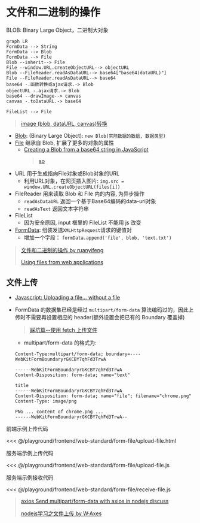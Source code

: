 # 文件和二进制的操作

BLOB: Binary Large Object，二进制大对象

```mermaid
graph LR
FormData --> String
FormData --> Blob
FormData --> File
Blob --inherit--> File
File --window.URL.createObjectURL--> objectURL
Blob --FileReader.readAsDataURL--> base64["base64(dataURL)"]
File --FileReader.readAsDataURL--> base64
base64 -.函数转换或ajax请求.-> Blob
objectURL -.ajax请求.-> Blob
base64 --drawImage--> canvas
canvas -.toDataURL.-> base64

FileList --> File

```

> [image (blob, dataURL, canvas)转换](https://chiayilai.com/image-%E5%90%84%E7%A8%AE%E5%9E%8B%E6%85%8B%E8%BD%89%E6%8F%9Bblob-dataurl-canvas-in-javascript/)

* [Blob](https://developer.mozilla.org/zh-CN/docs/Web/API/Blob): (Binary Large Object): `new Blob(实际数据的数组, 数据类型)`
* [File](https://developer.mozilla.org/zh-CN/docs/Web/API/File) 继承自 Blob, 扩展了更多的对象的属性
  * [Creating a Blob from a base64 string in JavaScript](https://www.npmjs.com/package/b64-to-blob)
    > [so](https://stackoverflow.com/questions/16245767/creating-a-blob-from-a-base64-string-in-javascript)
* URL 用于生成指向File对象或Blob对象的URL
  * 利用URL对象，在网页插入图片: `img.src = window.URL.createObjectURL(files[i])`
* FileReader 用来读取 Blob 和 File 内的内容, 为异步操作
  * `readAsDataURL` 返回一个基于Base64编码的data-uri对象
  * `readAsText` 返回文本字符串
* FileList
  * 因为安全原因, input 框里的 FileList 不能用 js 改变
* [FormData](https://developer.mozilla.org/zh-CN/docs/Web/API/FormData/Using_FormData_Objects): 组装发送`XMLHttpRequest`请求的键值对
  * 增加一个字段： `formData.append('file', blob, 'text.txt')`

> [文件和二进制的操作 by ruanyifeng](http://javascript.ruanyifeng.com/htmlapi/file.html)
>
> [Using files from web applications](https://developer.mozilla.org/en-US/docs/Using_files_from_web_applications)

## 文件上传

* [Javascript: Uploading a file… without a file](https://stackoverflow.com/a/22858914/2307918)
* FormData 的数据集已经是经过 `multipart/form-data` 算法编码过的，因此上传时不需要再设置相应的 header(额外设置会把已有的 Boundary 覆盖掉)
  >[踩坑篇--使用 fetch 上传文件](https://zhuanlan.zhihu.com/p/34291688)
  * multipart/form-data 的格式为:

  ```shell
  Content-Type:multipart/form-data; boundary=----WebKitFormBoundaryrGKCBY7qhFd3TrwA

  ------WebKitFormBoundaryrGKCBY7qhFd3TrwA
  Content-Disposition: form-data; name="text"

  title
  ------WebKitFormBoundaryrGKCBY7qhFd3TrwA
  Content-Disposition: form-data; name="file"; filename="chrome.png"
  Content-Type: image/png

  PNG ... content of chrome.png ...
  ------WebKitFormBoundaryrGKCBY7qhFd3TrwA--
  ```

前端示例上传代码

<<< @/playground/frontend/web-standard/form-file/upload-file.html

服务端示例上传代码

<<< @/playground/frontend/web-standard/form-file/upload-file.js

服务端示例接收代码

<<< @/playground/frontend/web-standard/form-file/receive-file.js
  
> [axios Send multipart/form-data with axios in nodejs discuss](https://github.com/axios/axios/issues/789)
>
> [nodejs学习之文件上传 by W·Axes](https://www.cnblogs.com/axes/p/4308430.html)
